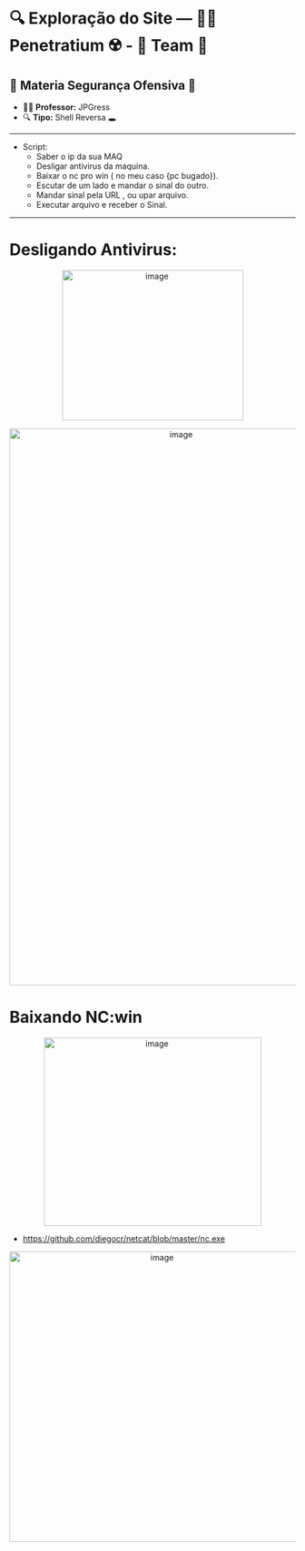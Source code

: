 # 🔍 Exploração do Site — 👨‍🔬 Penetratium ☢️ - 🧬 Team 📡

## 🔗 Materia Segurança Ofensiva 📕

- 👨‍🏫 **Professor:** JPGress
- 🔍 **Tipo:** Shell Reversa 🕳️

---

- Script:
  - Saber o ip da sua MAQ
  - Desligar antivirus da maquina.
  - Baixar o nc pro win ( no meu caso {pc bugado}).
  - Escutar de um lado e mandar o sinal do outro.
  - Mandar sinal pela URL , ou upar arquivo.
  - Executar arquivo e receber o Sinal.

---

# Desligando Antivirus:
<p align="center">
  <img width="319" height="265" alt="image" src="https://github.com/user-attachments/assets/3f997066-36e2-418d-a67a-3317880f0224" />
</p>

<p align="center">
  <img width="589" height="982" alt="image" src="https://github.com/user-attachments/assets/ab971d68-deb8-46b2-b6e8-5791407107f9" />
</p>

# Baixando NC:win
<p align="center">
  <img width="383" height="332" alt="image" src="https://github.com/user-attachments/assets/b313b975-e39f-4e95-96be-c41b3380d39b" />
</p>

- https://github.com/diegocr/netcat/blob/master/nc.exe
<p align="center">
  <img width="522" height="512" alt="image" src="https://github.com/user-attachments/assets/e76a7de6-f0a2-494e-ac38-2a156713142f" />
</p>

